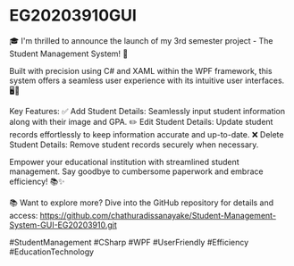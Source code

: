 # EG20203910GUI

🎓 I'm thrilled to announce the launch of my 3rd semester project - The Student Management System! 🚀

Built with precision using C# and XAML within the WPF framework, this system offers a seamless user experience with its intuitive user interfaces. 🖥️💼

Key Features:
✅ Add Student Details: Seamlessly input student information along with their image and GPA.
✏️ Edit Student Details: Update student records effortlessly to keep information accurate and up-to-date.
❌ Delete Student Details: Remove student records securely when necessary.

Empower your educational institution with streamlined student management. Say goodbye to cumbersome paperwork and embrace efficiency! 📚✨

📚 Want to explore more? Dive into the GitHub repository for details and access: https://github.com/chathuradissanayake/Student-Management-System-GUI-EG20203910.git


#StudentManagement #CSharp #WPF #UserFriendly #Efficiency #EducationTechnology
